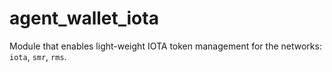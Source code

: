 # agent_wallet_iota

Module that enables light-weight IOTA token management for the networks: `iota`, `smr`, `rms`.
